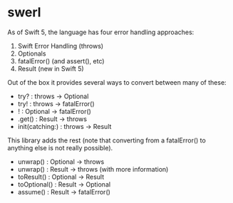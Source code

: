 # swerl

As of Swift 5, the language has four error handling approaches:

1. Swift Error Handling (throws)
2. Optionals
3. fatalError() (and assert(), etc)
4. Result (new in Swift 5)

Out of the box it provides several ways to convert between many of these:

* try? : throws -> Optional
* try! : throws -> fatalError()
* ! : Optional -> fatalError()
* .get() : Result -> throws
* init(catching:) : throws -> Result

This library adds the rest (note that converting from a fatalError() to anything else is not really possible).

* unwrap() : Optional -> throws
* unwrap() : Result -> throws (with more information)
* toResult() : Optional -> Result
* toOptional() : Result -> Optional
* assume() : Result -> fatalError()
